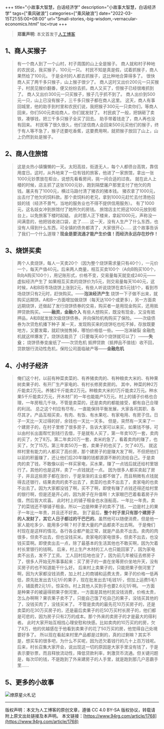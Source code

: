 +++
title="小故事大智慧，白话经济学"
description="小故事大智慧，白话经济学"
tags=["乘风破浪"]
categories=["乘风破浪"]
date="2022-03-15T21:55:00+08:00" 
url="Small-stories,-big-wisdom,-vernacular-economics.html"
toc=true
+++
> **郑重声明**: 本文首发于[人工博客](https://www.gzcx.net)

## 1、商人买猴子

> 有一个商人到了一个山村，村子周围的山上全是猴子。
> 商人就和村子种地的农民说，我买猴子，100元一只。
> 村民不知是真是假，试着抓猴子，商人果然给了100元。
> 于是全村的人都去抓猴子，这比种地合算得多了。
> 很快商人买了两千多只猴子，山上猴子很少了。
> 商人这时又出价200元一只买猴子，村民见猴价翻番，便又纷纷去抓，商人又买了，但猴子已经很难抓到了。
> 商人又出价300元一只买猴子，猴子几乎抓不到了。
> 商人出价到500元一只，山上已没有猴子，三千多只猴子都在商人这里。
> 这天，商人有事回城里，他的助手到村里和农民们说，我把猴子300元一只卖你们，等商人回来，你们500元卖给商人，你们就发财了。
> 村民疯了一般，把锅砸了卖铁，凑够钱，把三千多只猴子全买了回去。
> 助手带着钱走了，商人再也没有回来。
> 村民等了很久很久，他们坚信商人会回来500元买他们的猴子，终于有人等不急了，猴子还要吃香蕉，这要费用啊，就把猴子放回了山上，山上仍然到处是猴子。



## 2、商人住旅馆

> 这是炎热小镇慵懒的一天。太阳高挂，街道无人，每个人都债台高筑，靠信用度日。这时，从外地来了一位有钱的旅客，他进了一家旅馆，拿出一张1000元钞票放在柜台，说想先看看房间，挑一间合适的过夜。
> 就在此人上楼的时候，店主抓了这张1000元钞，跑到隔壁屠户那里支付了他欠的肉钱。屠夫有了1000元，横过马路付清了猪农的猪本钱。
> 猪农拿了1000元，出去付了他欠的饲料款。那个卖饲料的老兄，拿到1000元赶忙去付清他召妓的钱（经济不景气，当地的服务业也不得不提供信用服务）。
> 有了1000元，这名妓女冲到旅馆付了她所欠的房钱。
> 旅馆店主忙把这1000元放到柜台上，以免旅客下楼时起疑。
> 此时那人正下楼来，拿起1000元，声称没一间满意的，他把钱收进口袋，走了……
> 这一天，没有人生产了什么东西，也没有人得到什么东西，可全镇的债务都清了，大家很开心……
> 这个故事告诉了我们一个什么道理？**现金是要流通才能产生价值！而经济永远存在炒作！**



## 3、烧饼买卖

> 两个人卖烧饼，每人一天卖20个（因为整个烧饼需求量只有40个），一元价一个，每天产值40元。后来两人商量，相互买卖100个（A向B购买100个，B向A购买100个），用记账形式，价格不变，交易量每天就变成240元——虚拟经济产生了
> 如果相互买卖的烧饼价为5元，则交易量每天1040元，这时候，A和B将市场烧饼上涨到2元，有些人听说烧饼在卖5元钱1个，看到市场烧饼只有2元时，赶快购买。——**泡沫经济产生**
> 烧饼一下子做不出来，就购买远期饼。A和B一方面增加做烧饼（每天达100个或更多），另一方面卖远期烧饼，还做起了发行烧饼债券的交易，购买者一是用现金购买，还用抵押贷款购买。——**融资，金融介入**
> 有些人想购买，既没有现金，又没有抵押品，A和B就发放次级烧饼债券。并向保险机构购买了保险。——次级债券为次贷危机播下种子
> 某一天，发现购买来的烧饼吃也吃不掉，存放既要地方，又要发霉，就赶快抛售掉，哪怕价格低一些。——泡沫破裂
> 金融危机就这样爆发了。烧饼店裁员了（只要每天40个烧饼就可以了）-——**失业**；
> 烧饼债券变废纸了——次贷危机
> 抵押贷款（抵押品不值钱）收不回，贷款银行流动性危机，保险公司面临破产等——**金融危机**



## 4、小村子经济

> 俺们这个村，以前有种菜卖菜的、有养猪卖肉的、有种粮卖大米的、有种果树卖果子的、有开厂生产家电的、有村长修房卖房的。
> 其中，种菜的种2万斤能卖2万元。养猪2千斤能卖2万元。种粮卖大米的1万斤能卖2万元。种水果5千斤能卖2万元，开木材厂的一年也能能产5万元。村上的铺子价格也合理，一年房租几千块，不管是卖菜的，还是卖肉的都能接受，都有自己合理的利润。
> 总之这个村应有尽有，一直能保持平衡发展，大家各司其职、各尽其才。产品互相买卖，有肉、有饭、有水果吃、有家电用、有房子住。日子一天比一天过得的好，余钱也一天比一天多。
> 但是，突然有一天来了一个建房子的，在村子里修了很多房子，告诉大家可以来买，如果钱不够，可以由村长出面帮忙到钱行去借，于是就有人买了，第一年卖10万一套，卖肉的买了，欠了8万。第二年卖20万一套，卖米的急了，看着卖肉的赚了，也买了，欠了15万。第三年卖50万一套，卖果子的也买了，欠了40万。
> 就这样村里有能力的人都买了高价房，那个建房子的是赚大发了啊，不但把他们以前的积蓄赚了，还让他们后20年赚的钱都源源不断的流给自己。于是卖肉的卖了钱，不敢像以前一样买家电，买水果，赚了一点钱后就还给村里银行了。其他的也是这样，卖了一点钱就还一点。
> 因为很多人都买卖起了房子，并且这些房子都在涨价，于是渐渐的主业都不做了，而且稍微有点钱就得去还银行，结果卖肉的卖不出去了，卖菜的也卖不出去了，卖家电的也卖不出去了。因为大家都没钱了啊，买不了啊，即使有赚了点钱还得还给村里的银行啊，但是还是开心的，因为房子在升值啊！大家眼巴巴着看着房子升值，然后皆大欢喜。
> 此时村上的铺子租金也水涨船高，一年比一年贵。卖了的菜钱还不够铺子租金。所以一边是种果子的卖不了钱，一边是村上的果子一年比一年贵，并且还不好卖。
> 到了最后，**整个村子里只有那个建房子的人发财了，其它人日子都过的干巴巴的**。虽然他可以随便消费，但是他一家人能吃多少、能用多少啊？村子里大量的产品都卖不出去啊。
> 于是俺们村现在是这样的情况。各行各业都产能正常，就是产品卖不出去。卖肉的肉很多，但卖不出去，但也没钱买米。卖家电的家电很多，但卖不出去，也没钱买菜啊。即使卖出去一点，除了最基本的生活其他也不敢买啊，因为欠着村长里银行的钱啊。
> 后来，村上生产木材的工人也只能回家了，因为家电卖不出去，发不了工资。
> 工人回村后地也没了，因为前几年被征去修房子了，很多人开始无所事事起来：买了房子的一直在坐等房价坐地升天，没有买房子的也不知道能干什么好。
> 后来村上卖果子的，只能把果子倒河里了啊，因为大家都没钱消费，加上村上的商铺和运费太贵，果子的价格一低再低，原先批发出去1元1斤的果子，现在批发出去1毛钱1斤，但加上运费5毛1斤，铺面费2元1斤。惊呆你。村上其他人买到手也要2.6元1斤啊。
> 一方面是种果子的被逼得把果子倒河里，一方面是其他村民没钱消费，价格太贵，怎么办啊啊？果农果子卖不了，只能自己饿了吃自己的果子，没钱买其他的了，没钱买肉了，没钱买米了。
> 不管是卖肉的最先花10万买房子的，还是卖菜的花30万买房子的，还是最后卖果子的花50万买村长房子的，他们都是可悲的，因为房子只有2万的成本。那个外来的卖房子的才是最大的得利者。
> 此时大家开始互相找心理安慰和快感。比如卖肉的10万买的的房，欠了8万，他的优越感在于他看到卖果子的花了50万买的房，他觉得自己处境要好多了。
> 所以现在看起来村里产品都是过剩的，真的过剩嘛？其实不是，想买车的很多吧，为什么不买呢，因为还欠着钱行的几十上百万钱呢。
> 后来，村长召集大家开会，说出现这一切的原因是大家手里没有钱了，于是表示要钞票，而且释放流动性，降低贷款利率，刺激货币流通。但关键问题是，每次印的钱，不是跑到了外来建房子的人手里，就是跑到那几户恶霸手里……



## 5、更多的小故事

![燎原星火札记](http://static.gzcx.net/oneblog/20200516153233593.jpg-94rg002) 

------

版权声明：本文为人工博客的原创文章，遵循 CC 4.0 BY-SA 版权协议，转载请附上原文出处链接及本声明。
本文链接：[https://www.94rg.com/article/1768](https://www.94rg.com/article/1768)
